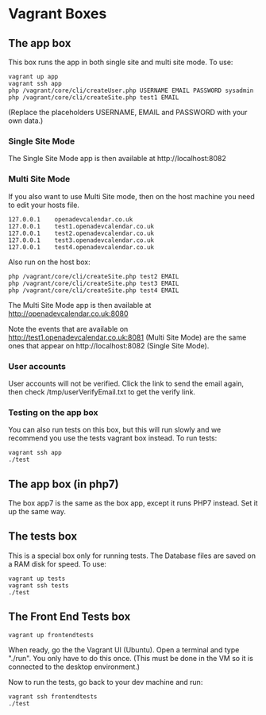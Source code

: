 # Vagrant Boxes

## The app box

This box runs the app in both single site and multi site mode. To use:

    vagrant up app
    vagrant ssh app
    php /vagrant/core/cli/createUser.php USERNAME EMAIL PASSWORD sysadmin
    php /vagrant/core/cli/createSite.php test1 EMAIL

(Replace the placeholders USERNAME, EMAIL and PASSWORD with your own data.)

### Single Site Mode

The Single Site Mode app is then available at http://localhost:8082

### Multi Site Mode

If you also want to use Multi Site mode, then on the host machine you need to edit your hosts file.

    127.0.0.1    openadevcalendar.co.uk
    127.0.0.1    test1.openadevcalendar.co.uk
    127.0.0.1    test2.openadevcalendar.co.uk
    127.0.0.1    test3.openadevcalendar.co.uk
    127.0.0.1    test4.openadevcalendar.co.uk

Also run on the host box:

    php /vagrant/core/cli/createSite.php test2 EMAIL
    php /vagrant/core/cli/createSite.php test3 EMAIL
    php /vagrant/core/cli/createSite.php test4 EMAIL

The Multi Site Mode app is then available at http://openadevcalendar.co.uk:8080

Note the events that are available on http://test1.openadevcalendar.co.uk:8081 (Multi Site Mode) are the same ones that appear on http://localhost:8082 (Single Site Mode).

### User accounts

User accounts will not be verified. Click the link to send the email again, then check  /tmp/userVerifyEmail.txt to get the verify link.

### Testing on the app box

You can also run tests on this box, but this will run slowly and we recommend you use the tests vagrant box instead. To run tests:

    vagrant ssh app
    ./test

## The app box (in php7)

The box app7 is the same as the box app, except it runs PHP7 instead. Set it up the same way.

## The tests box

This is a special box only for running tests. The Database files are saved on a RAM disk for speed. To use:

    vagrant up tests
    vagrant ssh tests
    ./test

## The Front End Tests box

    vagrant up frontendtests

When ready, go the the Vagrant UI (Ubuntu). Open a terminal and type "./run". You only have to do this once.
(This must be done in the VM so it is connected to the desktop environment.)

Now to run the tests, go back to your dev machine and run:

    vagrant ssh frontendtests
    ./test

